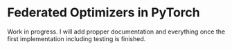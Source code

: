 # Federated Optimizers in PyTorch
Work in progress. I will add propper documentation and everything once the first implementation including testing is finished.
